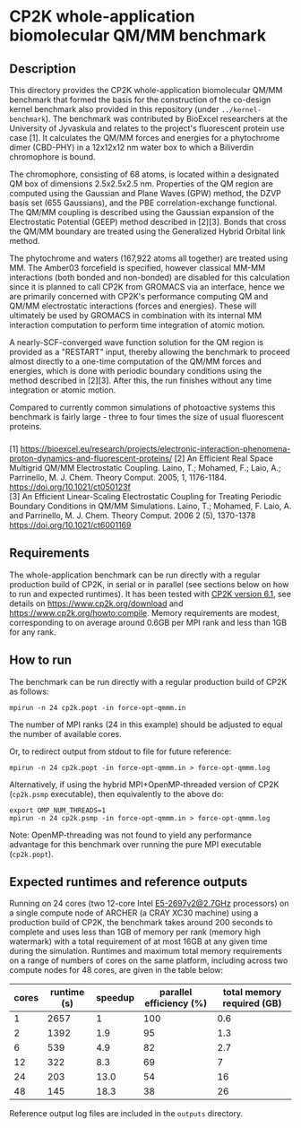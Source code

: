 # CP2K whole-application biomolecular QM/MM benchmark

## Description

This directory provides the CP2K whole-application biomolecular QM/MM benchmark that formed the basis for the construction of the co-design kernel benchmark also provided in this repository (under `../kernel-benchmark`).  The benchmark was contributed by BioExcel researchers at the University of Jyvaskula and relates to the project's fluorescent protein use case [1]. It calculates the QM/MM forces and energies for a phytochrome dimer (CBD-PHY) in a 12x12x12 nm water box to which a Biliverdin chromophore is bound.

The chromophore, consisting of 68 atoms, is located within a designated QM box of dimensions 2.5x2.5x2.5 nm. Properties of the QM region are computed using the Gaussian and Plane Waves (GPW) method, the DZVP basis set (655 Gaussians), and the PBE correlation-exchange functional. The QM/MM coupling is described using the Gaussian expansion of the Electrostatic Potential (GEEP) method described in [2][3]. Bonds that cross the QM/MM boundary are treated using the Generalized Hybrid Orbital link method.

The phytochrome and waters (167,922 atoms all together) are treated using MM. The Amber03 forcefield is specified, however classical MM-MM interactions (both bonded and non-bonded) are disabled for this calculation since it is planned to call CP2K from GROMACS via an interface, hence we are primarily concerned with CP2K's performance computing QM and QM/MM electrostatic interactions (forces and energies). These will ultimately be used by GROMACS in combination with its internal MM interaction computation to perform time integration of atomic motion. 

A nearly-SCF-converged wave function solution for the QM region is provided as a "RESTART" input, thereby allowing the benchmark to proceed almost directly to a one-time computation of the QM/MM forces and energies, which is done with periodic boundary conditions using the method described in [2][3]. After this, the run finishes without any time integration or atomic motion.

Compared to currently common simulations of photoactive systems this benchmark is fairly large - three to four times the size of usual fluorescent proteins.


### 
[1] https://bioexcel.eu/research/projects/electronic-interaction-phenomena-proton-dynamics-and-fluorescent-proteins/
[2] An Efficient Real Space Multigrid QM/MM Electrostatic Coupling. Laino, T.; Mohamed, F.; Laio, A.; Parrinello, M.  J. Chem. Theory Comput. 2005, 1, 1176-1184. https://doi.org/10.1021/ct050123f  
[3] An Efficient Linear-Scaling Electrostatic Coupling for Treating Periodic Boundary Conditions in QM/MM Simulations. Laino, T.; Mohamed, F. Laio, A. and Parrinello, M. J. Chem. Theory Comput. 2006 2 (5), 1370-1378 https://doi.org/10.1021/ct6001169  


## Requirements

The whole-application benchmark can be run directly with a regular production build of CP2K, in serial or in parallel (see sections below on how to run and expected runtimes). It has been tested with [CP2K version 6.1](https://github.com/cp2k/cp2k/releases/tag/v6.1.0), see details on <https://www.cp2k.org/download> and <https://www.cp2k.org/howto:compile>. Memory requirements are modest, corresponding to on average around 0.6GB per MPI rank and less than 1GB for any rank. 


## How to run

The benchmark can be run directly with a regular production build of CP2K as follows:

`mpirun -n 24 cp2k.popt -in force-opt-qmmm.in`

The number of MPI ranks (24 in this example) should be adjusted to equal the number of available cores.

Or, to redirect output from stdout to file for future reference:

`mpirun -n 24 cp2k.popt -in force-opt-qmmm.in > force-opt-qmmm.log`

Alternatively, if using the hybrid MPI+OpenMP-threaded version of CP2K (`cp2k.psmp` executable), then equivalently to the above do:

```
export OMP_NUM_THREADS=1
mpirun -n 24 cp2k.psmp -in force-opt-qmmm.in > force-opt-qmmm.log
```

Note: OpenMP-threading was not found to yield any performance advantage for this benchmark over running the pure MPI executable (`cp2k.popt`).

## Expected runtimes and reference outputs

Running on 24 cores (two 12-core Intel E5-2697v2@2.7GHz processors) on a single compute node of ARCHER (a CRAY XC30 machine) using a production build of CP2K, the benchmark takes around 200 seconds to complete and uses less than 1GB of memory per rank (memory high watermark) with a total requirement of at most 16GB at any given time during the simulation. Runtimes and maximum total memory requirements on a range of numbers of cores on the same platform, including across two compute nodes for 48 cores, are given in the table below:

| cores | runtime (s) | speedup     | parallel efficiency (%) | total memory required (GB) |
| ----- | ----------- | ----------- | ----------------------- | -------------------------- |
| 1     | 2657        | 1	    | 100		      | 0.6	    		   |
| 2     | 1392        | 1.9	    | 95		      | 1.3	    		   |
| 6     | 539         | 4.9	    | 82		      | 2.7	    		   |
| 12    | 322         | 8.3	    | 69		      | 7	    		   |
| 24    | 203         | 13.0	    | 54	    	      | 16			   |
| 48    | 145         | 18.3	    | 38		      | 26			   |







Reference output log files are included in the `outputs` directory. 


